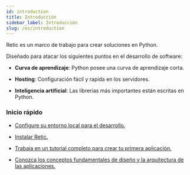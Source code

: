 ```yaml
---
id: introduction
title: Introducción
sidebar_label: Introducción
slug: /es/introduction
---
```


Retic es un marco de trabajo para crear soluciones en Python.

Diseñado para atacar los siguientes puntos en el desarrollo de software:

- **Curva de aprendizaje**: Python posee una curva de aprendizaje corta.

- **Hosting**: Configuración fácil y rapida en los servidores.

- **Inteligencia artificial**: Las librerias más importantes están escritas en Python.

### Inicio rápido

- [Configure su entorno local para el desarrollo.](./getting-started/requirements)

- [Instalar Retic.](./getting-started/installation)

- [Trabaja en un tutorial completo para crear tu primera aplicación.](./tutorial/set-up)

- [Conozca los conceptos fundamentales de diseño y la arquitectura de las aplicaciones.](./concepts/architecture)
